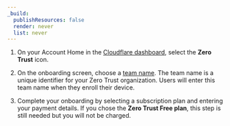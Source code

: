 ```yaml
---
_build:
  publishResources: false
  render: never
  list: never
---
```


1. On your Account Home in the [Cloudflare dashboard](https://dash.cloudflare.com/), select the **Zero Trust** icon.

2. On the onboarding screen, choose a [team name](/cloudflare-one/glossary/#team-name). The team name is a unique identifier for your Zero Trust organization. Users will enter this team name when they enroll their device.

3. Complete your onboarding by selecting a subscription plan and entering your payment details. If you chose the **Zero Trust Free plan**, this step is still needed but you will not be charged.